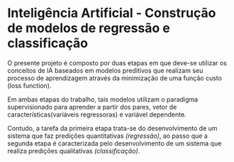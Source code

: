 # Inteligência Artificial - Construção de modelos de regressão e classificação

O presente projeto é composto por duas etapas em que deve-se utilizar os conceitos de IA baseados em modelos
preditivos que realizam seu processo de aprendizagem através da minimização de uma função custo (loss
function). 

Em ambas etapas do trabalho, tais modelos utilizam o paradigma supervisionado para aprender
a partir dos pares, vetor de características(variáveis regressoras) e variável dependente. 

Contudo, a tarefa da primeira etapa trata-se do desenvolvimento de um sistema que faz predições quantitativas *(regressão)*,
ao passo que a segunda etapa é caracterizada pelo desenvolvimento de um sistema que realiza predições
qualitativas *(classificação)*.
